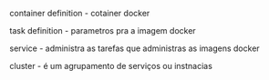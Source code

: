 container definition - cotainer docker

task definition - parametros pra a imagem docker

service - administra as tarefas que administras as imagens docker

cluster - é um agrupamento de serviços ou instnacias 


